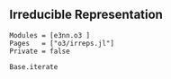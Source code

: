 ##  Irreducible Representation


```@autodocs
Modules = [e3nn.o3 ]
Pages   = ["o3/irreps.jl"]
Private = false
```

```@docs
Base.iterate
```
